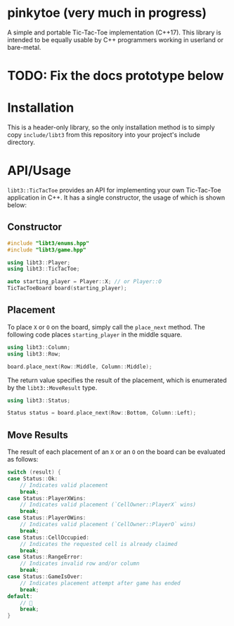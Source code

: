 # pinkytoe (very much in progress)
A simple and portable Tic-Tac-Toe implementation (C++17). This library is intended to be equally usable by C++ programmers working in userland or bare-metal.

# TODO: Fix the docs prototype below

# Installation
This is a header-only library, so the only installation method is to simply copy `include/libt3` from this repository into your project's include directory.

# API/Usage
`libt3::TicTacToe` provides an API for implementing your own Tic-Tac-Toe application in C++. It has a single constructor, the usage of which is shown below:

## Constructor
```cpp
#include "libt3/enums.hpp"
#include "libt3/game.hpp"

using libt3::Player;
using libt3::TicTacToe;

auto starting_player = Player::X; // or Player::O
TicTacToeBoard board(starting_player);
```

## Placement
To place `X` or `O` on the board, simply call the `place_next` method. The following code places `starting_player` in the middle square.

```cpp
using libt3::Column;
using libt3::Row;

board.place_next(Row::Middle, Column::Middle);
``` 

The return value specifies the result of the placement, which is enumerated by the `libt3::MoveResult` type.

```cpp
using libt3::Status;

Status status = board.place_next(Row::Bottom, Column::Left);
```

## Move Results
The result of each placement of an `X` or an `O` on the board can be evaluated as follows:

```cpp
switch (result) {
case Status::Ok:
    // Indicates valid placement
    break;
case Status::PlayerXWins:
    // Indicates valid placement (`CellOwner::PlayerX` wins)
    break;
case Status::PlayerOWins:
    // Indicates valid placement (`CellOwner::PlayerO` wins)
    break;
case Status::CellOccupied:
    // Indicates the requested cell is already claimed
    break;
case Status::RangeError:
    // Indicates invalid row and/or column
    break;
case Status::GameIsOver:
    // Indicates placement attempt after game has ended
    break;
default:
    // 🤷
    break;
}
```
